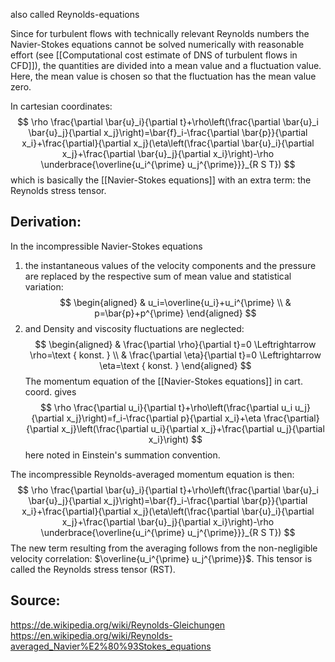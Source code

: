 also called Reynolds-equations

Since for turbulent flows with technically relevant Reynolds numbers the Navier-Stokes equations cannot be solved numerically with reasonable effort (see [[Computational cost estimate of DNS of turbulent flows in CFD]]), the quantities are divided into a mean value and a fluctuation value. Here, the mean value is chosen so that the fluctuation has the mean value zero.

In cartesian coordinates:
$$
\rho \frac{\partial \bar{u}_i}{\partial t}+\rho\left(\frac{\partial \bar{u}_i \bar{u}_j}{\partial x_j}\right)=\bar{f}_i-\frac{\partial \bar{p}}{\partial x_i}+\frac{\partial}{\partial x_j}(\eta\left(\frac{\partial \bar{u}_i}{\partial x_j}+\frac{\partial \bar{u}_j}{\partial x_i}\right)-\rho \underbrace{\overline{u_i^{\prime} u_j^{\prime}}}_{R S T})
$$
which is basically the [[Navier-Stokes equations]] with an extra term: the Reynolds stress tensor.


## Derivation:

In the incompressible Navier-Stokes equations
1. the instantaneous values of the velocity components and the pressure are replaced by the respective sum of mean value and statistical variation:
$$
\begin{aligned}
& u_i=\overline{u_i}+u_i^{\prime} \\
& p=\bar{p}+p^{\prime}
\end{aligned}
$$
2. and Density and viscosity fluctuations are neglected:
$$
\begin{aligned}
& \frac{\partial \rho}{\partial t}=0 \Leftrightarrow \rho=\text { konst. } \\
& \frac{\partial \eta}{\partial t}=0 \Leftrightarrow \eta=\text { konst. }
\end{aligned}
$$
The momentum equation of the [[Navier-Stokes equations]] in cart. coord. gives
$$
\rho \frac{\partial u_i}{\partial t}+\rho\left(\frac{\partial u_i u_j}{\partial x_j}\right)=f_i-\frac{\partial p}{\partial x_i}+\eta \frac{\partial}{\partial x_j}\left(\frac{\partial u_i}{\partial x_j}+\frac{\partial u_j}{\partial x_i}\right)
$$
here noted in Einstein's summation convention.

The incompressible Reynolds-averaged momentum equation is then:
$$
\rho \frac{\partial \bar{u}_i}{\partial t}+\rho\left(\frac{\partial \bar{u}_i \bar{u}_j}{\partial x_j}\right)=\bar{f}_i-\frac{\partial \bar{p}}{\partial x_i}+\frac{\partial}{\partial x_j}(\eta\left(\frac{\partial \bar{u}_i}{\partial x_j}+\frac{\partial \bar{u}_j}{\partial x_i}\right)-\rho \underbrace{\overline{u_i^{\prime} u_j^{\prime}}}_{R S T})
$$
The new term resulting from the averaging follows from the non-negligible velocity correlation: $\overline{u_i^{\prime} u_j^{\prime}}$. This tensor is called the Reynolds stress tensor (RST).


## Source:
https://de.wikipedia.org/wiki/Reynolds-Gleichungen
https://en.wikipedia.org/wiki/Reynolds-averaged_Navier%E2%80%93Stokes_equations